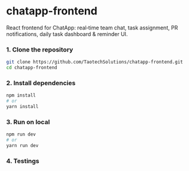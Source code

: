# chatapp-frontend
React frontend for ChatApp: real‑time team chat, task assignment, PR notifications, daily task dashboard & reminder UI.


### 1. Clone the repository
```bash
git clone https://github.com/TaotechSolutions/chatapp-frontend.git
cd chatapp-frontend
```
### 2. Install dependencies
```bash
npm install
# or
yarn install
```
### 3. Run on local
```bash
npm run dev
# or
yarn run dev
```
### 4. Testings